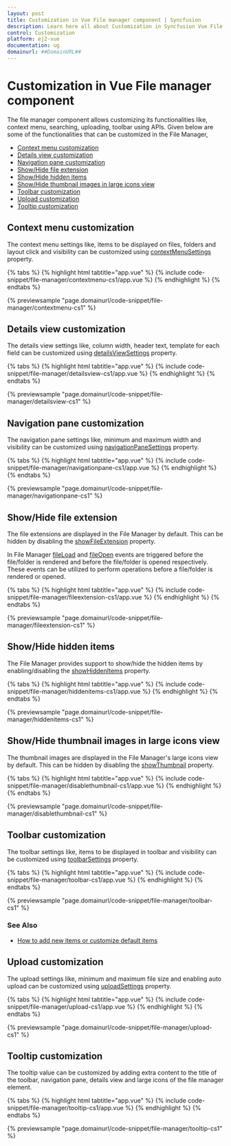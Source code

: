 ```yaml
---
layout: post
title: Customization in Vue File manager component | Syncfusion
description: Learn here all about Customization in Syncfusion Vue File manager component of Syncfusion Essential JS 2 and more.
control: Customization 
platform: ej2-vue
documentation: ug
domainurl: ##DomainURL##
---
```


# Customization in Vue File manager component

The file manager component allows customizing its functionalities like, context menu, searching, uploading, toolbar using APIs. Given below are some of the functionalities that can be customized in the File Manager,

* [Context menu customization](#context-menu-customization)
* [Details view customization](#details-view-customization)
* [Navigation pane customization](#navigation-pane-customization)
* [Show/Hide file extension](#showhide-file-extension)
* [Show/Hide hidden items](#showhide-hidden-items)
* [Show/Hide thumbnail images in large icons view](#showhide-thumbnail-images-in-large-icons-view)
* [Toolbar customization](#toolbar-customization)
* [Upload customization](#upload-customization)
* [Tooltip customization](#tooltip-customization)

## Context menu customization

The context menu settings like, items to be displayed on files, folders and layout click and visibility can be customized using [contextMenuSettings](https://ej2.syncfusion.com/vue/documentation/api/file-manager/#contextmenusettings) property.

{% tabs %}
{% highlight html tabtitle="app.vue" %}
{% include code-snippet/file-manager/contextmenu-cs1/app.vue %}
{% endhighlight %}
{% endtabs %}
        
{% previewsample "page.domainurl/code-snippet/file-manager/contextmenu-cs1" %}

## Details view customization

The details view settings like, column width, header text, template for each field can be customized using [detailsViewSettings](https://ej2.syncfusion.com/vue/documentation/api/file-manager/#detailsviewsettings) property.

{% tabs %}
{% highlight html tabtitle="app.vue" %}
{% include code-snippet/file-manager/detailsview-cs1/app.vue %}
{% endhighlight %}
{% endtabs %}
        
{% previewsample "page.domainurl/code-snippet/file-manager/detailsview-cs1" %}

## Navigation pane customization

The navigation pane settings like, minimum and maximum width and visibility can be customized using [navigationPaneSettings](https://ej2.syncfusion.com/vue/documentation/api/file-manager/#navigationpanesettings) property.

{% tabs %}
{% highlight html tabtitle="app.vue" %}
{% include code-snippet/file-manager/navigationpane-cs1/app.vue %}
{% endhighlight %}
{% endtabs %}
        
{% previewsample "page.domainurl/code-snippet/file-manager/navigationpane-cs1" %}

## Show/Hide file extension

The file extensions are displayed in the File Manager by default. This can be hidden by disabling the [showFileExtension](https://ej2.syncfusion.com/vue/documentation/api/file-manager/#showfileextension) property.

In File Manager [fileLoad](https://ej2.syncfusion.com/vue/documentation/api/file-manager/#fileload) and [fileOpen](https://ej2.syncfusion.com/vue/documentation/api/file-manager/#fileopen) events are triggered before the file/folder is rendered and before the file/folder is opened respectively. These events can be utilized to perform operations before a file/folder is rendered or opened.

{% tabs %}
{% highlight html tabtitle="app.vue" %}
{% include code-snippet/file-manager/fileextension-cs1/app.vue %}
{% endhighlight %}
{% endtabs %}
        
{% previewsample "page.domainurl/code-snippet/file-manager/fileextension-cs1" %}

## Show/Hide hidden items

The File Manager provides support to show/hide the hidden items by enabling/disabling the [showHiddenItems](https://ej2.syncfusion.com/vue/documentation/api/file-manager/#showhiddenitems) property.

{% tabs %}
{% highlight html tabtitle="app.vue" %}
{% include code-snippet/file-manager/hiddenitems-cs1/app.vue %}
{% endhighlight %}
{% endtabs %}
        
{% previewsample "page.domainurl/code-snippet/file-manager/hiddenitems-cs1" %}

## Show/Hide thumbnail images in large icons view

The thumbnail images are displayed in the File Manager's large icons view by default. This can be hidden by disabling the [showThumbnail](https://ej2.syncfusion.com/vue/documentation/api/file-manager/#showthumbnail) property.

{% tabs %}
{% highlight html tabtitle="app.vue" %}
{% include code-snippet/file-manager/disablethumbnail-cs1/app.vue %}
{% endhighlight %}
{% endtabs %}
        
{% previewsample "page.domainurl/code-snippet/file-manager/disablethumbnail-cs1" %}

## Toolbar customization

The toolbar settings like, items to be displayed in toolbar and visibility can be customized using [toolbarSettings](https://ej2.syncfusion.com/vue/documentation/api/file-manager/#toolbarsettings) property.

{% tabs %}
{% highlight html tabtitle="app.vue" %}
{% include code-snippet/file-manager/toolbar-cs1/app.vue %}
{% endhighlight %}
{% endtabs %}
        
{% previewsample "page.domainurl/code-snippet/file-manager/toolbar-cs1" %}

### See Also

* [How to add new items or customize default items](../file-manager/how-to/adding-custom-item-to-toolbar.md)

## Upload customization

The upload settings like, minimum and maximum file size and enabling auto upload can be customized using [uploadSettings](https://ej2.syncfusion.com/vue/documentation/api/file-manager/#uploadsettings) property.

{% tabs %}
{% highlight html tabtitle="app.vue" %}
{% include code-snippet/file-manager/upload-cs1/app.vue %}
{% endhighlight %}
{% endtabs %}
        
{% previewsample "page.domainurl/code-snippet/file-manager/upload-cs1" %}

## Tooltip customization

The tooltip value can be customized by adding extra content to the title of the toolbar, navigation pane, details view and large icons of the file manager element.

{% tabs %}
{% highlight html tabtitle="app.vue" %}
{% include code-snippet/file-manager/tooltip-cs1/app.vue %}
{% endhighlight %}
{% endtabs %}
        
{% previewsample "page.domainurl/code-snippet/file-manager/tooltip-cs1" %}